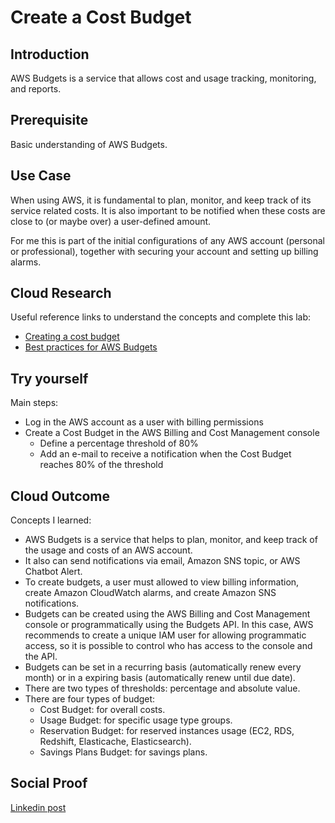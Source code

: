 # Create a Cost Budget

## Introduction

AWS Budgets is a service that allows cost and usage tracking, monitoring, and reports.

## Prerequisite

Basic understanding of AWS Budgets.

## Use Case

When using AWS, it is fundamental to plan, monitor, and keep track of its service related costs. It is also important to be notified when these costs are close to (or maybe over) a user-defined amount.

For me this is part of the initial configurations of any AWS account (personal or professional), together with securing your account and setting up billing alarms.

## Cloud Research

Useful reference links to understand the concepts and complete this lab:

- [Creating a cost budget](https://docs.aws.amazon.com/awsaccountbilling/latest/aboutv2/budgets-create.html#create-cost-budget)
- [Best practices for AWS Budgets](https://docs.aws.amazon.com/awsaccountbilling/latest/aboutv2/budgets-best-practices.html)

## Try yourself

Main steps:

- Log in the AWS account as a user with billing permissions
- Create a Cost Budget in the AWS Billing and Cost Management console
    - Define a percentage threshold of 80%
    - Add an e-mail to receive a notification when the Cost Budget reaches 80% of the threshold

## Cloud Outcome

Concepts I learned:

- AWS Budgets is a service that helps to plan, monitor, and keep track of the usage and costs of an AWS account.
- It also can send notifications via email, Amazon SNS topic, or AWS Chatbot Alert.
- To create budgets, a user must allowed to view billing information, create Amazon CloudWatch alarms, and create Amazon SNS notifications.
- Budgets can be created using the AWS Billing and Cost Management console or programmatically using the Budgets API. In this case, AWS recommends to create a unique IAM user for allowing programmatic access, so it is possible to control who has access to the console and the API.
- Budgets can be set in a recurring basis (automatically renew every month) or in a expiring basis (automatically renew until due date).
- There are two types of thresholds: percentage and absolute value.
- There are four types of budget:
    - Cost Budget: for overall costs.
    - Usage Budget: for specific usage type groups.
    - Reservation Budget: for reserved instances usage (EC2, RDS, Redshift, Elasticache, Elasticsearch).
    - Savings Plans Budget: for savings plans.

## Social Proof

[Linkedin post](https://www.linkedin.com/feed/update/urn:li:activity:6784547846944235520/)
